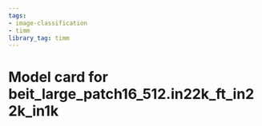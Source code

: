 ```yaml
---
tags:
- image-classification
- timm
library_tag: timm
---
```

# Model card for beit_large_patch16_512.in22k_ft_in22k_in1k